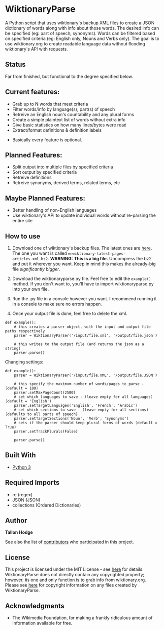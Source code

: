 # WiktionaryParse

A Python script that uses wiktionary's backup XML files to create a JSON dictionary of words along with info about those words. The desired info can be specified (eg: part of speech, synonyms). Words can be filtered based on specified criteria (eg: English only, Nouns and Verbs only). The goal is to use wiktionary.org to create readable language data without flooding wiktionary's API with requests.

## Status
Far from finished, but functional to the degree specified below.

## Current features:
- Grab up to N words that meet criteria
- Filter words/info by language(s), part(s) of speech
- Retreive an English noun's countability and any plural forms
- Create a simple plaintext list of words without extra info
- Give basic statistics on how many lines/bytes were read
- Extract/format definitions & definition labels
* Basically every feature is optional.

## Planned Features:
- Split output into multiple files by specified criteria
- Sort output by specified criteria
- Retreive definitions
- Retreive synonyms, derived terms, related terms, etc

## Maybe Planned Features:
- Better handling of non-English languages
- Use wiktionary's API to update individual words without re-parsing the entire site

## How to use

1. Download one of wiktionary's backup files. The latest ones are [here](https://dumps.wikimedia.org/enwiktionary/latest/). The one you want is called ```enwiktionary-latest-pages-articles.xml.bz2```. **WARNING:** **This is a big file.** Uncompress the bz2 and put it wherever you want. Keep in mind this makes the already-big file *significantly bigger*.

2. Download the wiktionaryparse.py file. Feel free to edit the ```example()``` method. If you don't want to, you'll have to import wiktionaryparse.py into your own file.
3. Run the .py file in a console however you want. I recommend running it in a console to make sure no errors happen.
4. Once your output file is done, feel free to delete the xml.


```Python3
def example():
	# this creates a parser object, with the input and output file paths respectively
	parser = WiktionaryParser('/input/file.xml', '/output/file.json')

	# this writes to the output file (and returns the json as a string)
	parser.parse()
```

Changing settings:

```Python3
def example():
	parser = WiktionaryParser('/input/file.XML', '/output/file.JSON')

	# this specify the maximum number of words/pages to parse - (default = 100)
	parser.setMaxPageCount(2500)
	# set which languages to save - (leave empty for all languages) (default = 'English')
	parser.setTargetLanguages('English', 'French', 'Arabic')
	# set which sections to save - (leave empty for all sections) (defaults to all parts of speech)
	parser.setTargetSections('Noun', 'Verb', 'Synonyms')
	# sets if the parser should keep plural forms of words (default = True)
	parser.setTrackPlurals(False)

	parser.parse()
```

## Built With

- [Python 3](https://www.python.org/)

## Required Imports

- re (regex)
- JSON (JSON)
- collections (Ordered Dictionaries)

## Author

**Tallon Hodge**

See also the list of [contributors](https://github.com/your/project/contributors) who participated in this project.

## License

This project is licensed under the MIT License - see [here](https://opensource.org/licenses/MIT) for details
WiktionaryParse does not directly contain any copyrighted property; however, its one and only function is to grab info from wiktionary.org. Please see [here](https://en.wiktionary.org/wiki/Wiktionary:Copyrights) for copyright information on any files created by WiktionaryParse.

## Acknowledgments

* The Wikimedia Foundation, for making a frankly ridiculous amount of information available for free.

